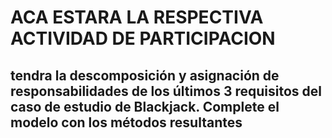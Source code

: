 #   ACA ESTARA LA RESPECTIVA ACTIVIDAD DE PARTICIPACION
## tendra la descomposición y asignación de responsabilidades de los últimos 3 requisitos del caso de estudio de Blackjack. Complete el modelo con los métodos resultantes 